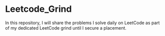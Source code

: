 # Leetcode_Grind
In this repository, I will share the problems I solve daily on LeetCode as part of my dedicated LeetCode grind until I secure a placement.
